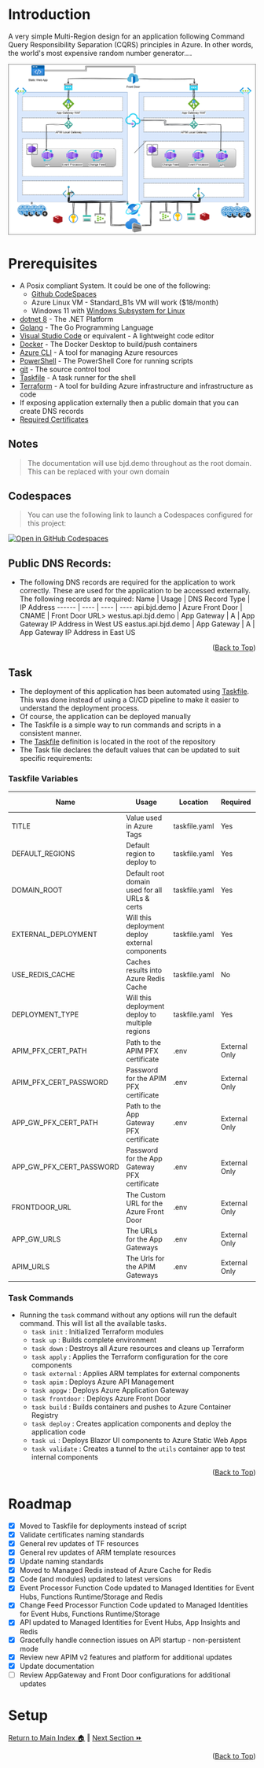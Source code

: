 # Introduction
A very simple Multi-Region design for an application following Command Query Responsibility Separation (CQRS) principles in Azure.
In other words, the world's most expensive random number generator....

![Architecture](./.assets/architecture.png)

# Prerequisites
* A Posix compliant System. It could be one of the following:
    * [Github CodeSpaces](https://github.com/features/codespaces)
    * Azure Linux VM - Standard_B1s VM will work ($18/month)
    * Windows 11 with [Windows Subsystem for Linux](https://docs.microsoft.com/en-us/windows/wsl/install)
* [dotnet 8](https://dotnet.microsoft.com/download) - The .NET Platform
* [Golang](https://golang.org/dl/) - The Go Programming Language
* [Visual Studio Code](https://code.visualstudio.com/) or equivalent - A lightweight code editor
* [Docker](https://www.docker.com/products/docker-desktop) - The Docker Desktop to build/push containers
* [Azure CLI](https://docs.microsoft.com/en-us/cli/azure/install-azure-cli) - A tool for managing Azure resources
* [PowerShell](https://docs.microsoft.com/en-us/powershell/scripting/install/installing-powershell) - The PowerShell Core for running scripts
* [git](https://git-scm.com/) - The source control tool
* [Taskfile](https://taskfile.dev/#/) - A task runner for the shell
* [Terraform](https://www.terraform.io/) - A tool for building Azure infrastructure and infrastructure as code
* If exposing application externally then a public domain that you can create DNS records
* [Required Certificates](./docs/letsencrypt.md)

## Notes
> The documentation will use bjd.demo throughout as the root domain.  This can be replaced with your own domain

## Codespaces
> You can use the following link to launch a Codespaces configured for this project:

[![Open in GitHub Codespaces](https://github.com/codespaces/badge.svg)](https://codespaces.new/briandenicola/eShopOnAKS?quickstart=1)


## Public DNS Records: 
* The following DNS records are required for the application to work correctly.  These are used for the application to be accessed externally.  The following records are required: 
    Name | Usage | DNS Record Type | IP Address
    ------ | ---- | ---- | ----
    api.bjd.demo | Azure Front Door  |  CNAME | Front Door URL>
    westus.api.bjd.demo | App Gateway | A | App Gateway IP Address in West US
    eastus.api.bjd.demo | App Gateway | A | App Gateway IP Address in East US
<p align="right">(<a href="#Introduction">Back to Top</a>)</p>

## Task
* The deployment of this application has been automated using [Taskfile](https://taskfile.dev/#/).  This was done instead of using a CI/CD pipeline to make it easier to understand the deployment process.  
* Of course, the application can be deployed manually
* The Taskfile is a simple way to run commands and scripts in a consistent manner.  
* The [Taskfile](../Taskfile.yaml) definition is located in the root of the repository
* The Task file declares the default values that can be updated to suit specific requirements: 

### Taskfile Variables

Name | Usage | Location | Required | Default or Example Value
------ | ------ | ------ | ------ | ------
TITLE | Value used in Azure Tags | taskfile.yaml | Yes | CQRS Multi-region Pattern in Azure
DEFAULT_REGIONS | Default region to deploy to | taskfile.yaml | Yes | ["westus3"]
DOMAIN_ROOT | Default root domain used for all URLs & certs | taskfile.yaml | Yes | bjd.demo
EXTERNAL_DEPLOYMENT | Will this deployment deploy external components | taskfile.yaml | Yes | false
USE_REDIS_CACHE | Caches results into Azure Redis Cache | taskfile.yaml | No | false
DEPLOYMENT_TYPE | Will this deployment deploy to multiple regions | taskfile.yaml | Yes | single (`multiregion` or `single` are valid options)
APIM_PFX_CERT_PATH | Path to the APIM PFX certificate | .env | External Only | ./certs/apim.pfx
APIM_PFX_CERT_PASSWORD | Password for the APIM PFX certificate | .env | External Only | <password for the pfx file>
APP_GW_PFX_CERT_PATH | Path to the App Gateway PFX certificate | .env | External Only | ./certs/appgw.pfx
APP_GW_PFX_CERT_PASSWORD | Password for the App Gateway PFX certificate | .env | External Only | <password for the pfx file>
FRONTDOOR_URL | The Custom URL for the Azure Front Door | .env | External Only | api.bjd.demo
APP_GW_URLS | The URLs for the App Gateways | .env | External Only | ["westus.api.bjd.demo"] 
APIM_URLS | The Urls for the APIM Gateways | .env | External Only | ["westus.apim.bjd.demo"]

### Task Commands
* Running the `task` command without any options will run the default command. This will list all the available tasks.
    * `task init`               : Initialized Terraform modules
    * `task up`                 : Builds complete environment
    * `task down`               : Destroys all Azure resources and cleans up Terraform
    * `task apply`              : Applies the Terraform configuration for the core components
    * `task external`           : Applies ARM templates for external components
    * `task apim`               : Deploys Azure API Management
    * `task appgw`              : Deploys Azure Application Gateway
    * `task frontdoor`          : Deploys Azure Front Door
    * `task build`              : Builds containers and pushes to Azure Container Registry
    * `task deploy`             : Creates application components and deploy the application code
    * `task ui`                 : Deploys Blazor UI components to Azure Static Web Apps
    * `task validate`           : Creates a tunnel to the `utils` container app to test internal components
<p align="right">(<a href="#Introduction">Back to Top</a>)</p>

# Roadmap
- [x] Moved to Taskfile for deployments instead of script
- [x] Validate certificates naming standards
- [x] General rev updates of TF resources
- [x] General rev updates of ARM template resources
- [x] Update naming standards
- [x] Moved to Managed Redis instead of Azure Cache for Redis
- [x] Code (and modules) updated to latest versions
- [x] Event Processor Function Code updated to Managed Identities for Event Hubs, Functions Runtime/Storage and Redis
- [x] Change Feed Processor Function Code updated to Managed Identities for Event Hubs, Functions Runtime/Storage 
- [x] API updated to Managed Identities for Event Hubs, App Insights and Redis
- [x] Gracefully handle connection issues on API startup - non-persistent mode
- [x] Review new APIM v2 features and platform for additional updates
- [x] Update documentation 
- [ ] Review AppGateway and Front Door configurations for additional updates

# Setup
[Return to Main Index 🏠](../README.md)  ‖ [Next Section ⏩](./docs/letsencrypt.md)
<p align="right">(<a href="#Introduction">Back to Top</a>)</p>